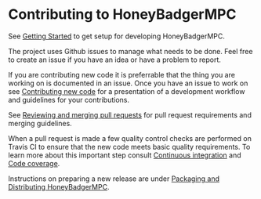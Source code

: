 # Contributing to HoneyBadgerMPC

See [Getting Started](docs/development/getting-started.rst) to get setup for
developing HoneyBadgerMPC.

The project uses Github issues to manage what needs to be done. Feel free to
create an issue if you have an idea or have a problem to report.

If you are contributing new code it is preferrable that the thing you are
working on is documented in an issue. Once you have an issue to work on see
[Contributing new code](docs/development/contributing.rst) for a presentation
of a development workflow and guidelines for your contributions.

See [Reviewing and merging pull requests](docs/development/reviewing-contributions.rst)
for pull request requirements and merging guidelines.

When a pull request is made a few quality control checks are performed on
Travis CI to ensure that the new code meets basic quality requirements. To
learn more about this important step consult
[Continuous integration](docs/ci.rst) and [Code coverage](docs/ci.rst).

Instructions on preparing a new release are under
[Packaging and Distributing HoneyBadgerMPC](docs/packaging.rst).
